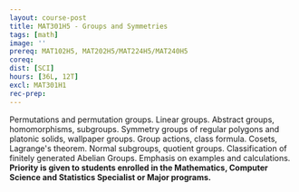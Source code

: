 ```yaml
---
layout: course-post
title: MAT301H5 - Groups and Symmetries
tags: [math]
image: ''
prereq: MAT102H5, MAT202H5/MAT224H5/MAT240H5
coreq: 
dist: [SCI]
hours: [36L, 12T]
excl: MAT301H1
rec-prep: 
---
```


Permutations and permutation groups. Linear groups. Abstract groups, homomorphisms, subgroups. Symmetry groups of regular polygons and platonic solids, wallpaper groups. Group actions, class formula. Cosets, Lagrange's theorem. Normal subgroups, quotient groups. Classification of finitely generated Abelian Groups. Emphasis on examples and calculations. **Priority is given to students enrolled in the Mathematics, Computer Science and Statistics Specialist or Major programs.**
